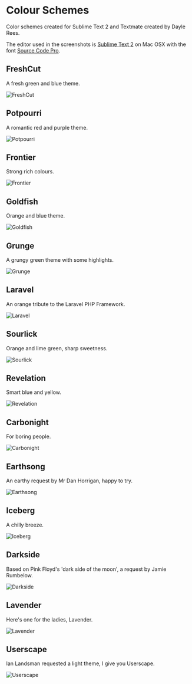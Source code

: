 # Colour Schemes

Color schemes created for Sublime Text 2 and Textmate created by Dayle Rees.

The editor used in the screenshots is [Sublime Text 2](http://www.sublimetext.com/) on Mac OSX with the font [Source Code Pro](http://blogs.adobe.com/typblography/2012/09/source-code-pro.html).

## FreshCut

A fresh green and blue theme.

![FreshCut](https://raw.github.com/daylerees/colour-schemes/master/screenshots/freshcut.png)

## Potpourri

A romantic red and purple theme.

![Potpourri](https://raw.github.com/daylerees/colour-schemes/master/screenshots/potpourri.png)

## Frontier

Strong rich colours.

![Frontier](https://raw.github.com/daylerees/colour-schemes/master/screenshots/frontier.png)

## Goldfish

Orange and blue theme.

![Goldfish](https://raw.github.com/daylerees/colour-schemes/master/screenshots/goldfish.png)

## Grunge

A grungy green theme with some highlights.

![Grunge](https://raw.github.com/daylerees/colour-schemes/master/screenshots/grunge.png)

## Laravel

An orange tribute to the Laravel PHP Framework.

![Laravel](https://raw.github.com/daylerees/colour-schemes/master/screenshots/laravel.png)

## Sourlick

Orange and lime green, sharp sweetness.

![Sourlick](https://raw.github.com/daylerees/colour-schemes/master/screenshots/sourlick.png)

## Revelation

Smart blue and yellow.

![Revelation](https://raw.github.com/daylerees/colour-schemes/master/screenshots/revelation.png)

## Carbonight

For boring people.

![Carbonight](https://raw.github.com/daylerees/colour-schemes/master/screenshots/carbonight.png)

## Earthsong

An earthy request by Mr Dan Horrigan, happy to try.

![Earthsong](https://raw.github.com/daylerees/colour-schemes/master/screenshots/earthsong.png)

## Iceberg

A chilly breeze.

![Iceberg](https://raw.github.com/daylerees/colour-schemes/master/screenshots/iceberg.png)

## Darkside

Based on Pink Floyd's 'dark side of the moon', a request by Jamie Rumbelow.

![Darkside](https://raw.github.com/daylerees/colour-schemes/master/screenshots/darkside.png)

## Lavender

Here's one for the ladies, Lavender.

![Lavender](https://raw.github.com/daylerees/colour-schemes/master/screenshots/lavender.png)

## Userscape

Ian Landsman requested a light theme, I give you Userscape.

![Userscape](https://raw.github.com/daylerees/colour-schemes/master/screenshots/userscape.png)
